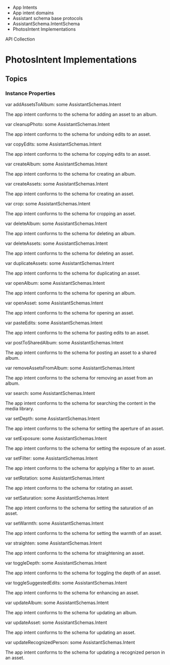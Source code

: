 

- App Intents
- App intent domains
- Assistant schema base protocols
- AssistantSchema.IntentSchema
-  PhotosIntent Implementations 

API Collection

# PhotosIntent Implementations

## Topics

### Instance Properties

var addAssetsToAlbum: some AssistantSchemas.Intent

The app intent conforms to the schema for adding an asset to an album.

var cleanupPhoto: some AssistantSchemas.Intent

The app intent conforms to the schema for undoing edits to an asset.

var copyEdits: some AssistantSchemas.Intent

The app intent conforms to the schema for copying edits to an asset.

var createAlbum: some AssistantSchemas.Intent

The app intent conforms to the schema for creating an album.

var createAssets: some AssistantSchemas.Intent

The app intent conforms to the schema for creating an asset.

var crop: some AssistantSchemas.Intent

The app intent conforms to the schema for cropping an asset.

var deleteAlbum: some AssistantSchemas.Intent

The app intent conforms to the schema for deleting an album.

var deleteAssets: some AssistantSchemas.Intent

The app intent conforms to the schema for deleting an asset.

var duplicateAssets: some AssistantSchemas.Intent

The app intent conforms to the schema for duplicating an asset.

var openAlbum: some AssistantSchemas.Intent

The app intent conforms to the schema for opening an album.

var openAsset: some AssistantSchemas.Intent

The app intent conforms to the schema for opening an asset.

var pasteEdits: some AssistantSchemas.Intent

The app intent conforms to the schema for pasting edits to an asset.

var postToSharedAlbum: some AssistantSchemas.Intent

The app intent conforms to the schema for posting an asset to a shared album.

var removeAssetsFromAlbum: some AssistantSchemas.Intent

The app intent conforms to the schema for removing an asset from an album.

var search: some AssistantSchemas.Intent

The app intent conforms to the schema for searching the content in the media library.

var setDepth: some AssistantSchemas.Intent

The app intent conforms to the schema for setting the aperture of an asset.

var setExposure: some AssistantSchemas.Intent

The app intent conforms to the schema for setting the exposure of an asset.

var setFilter: some AssistantSchemas.Intent

The app intent conforms to the schema for applying a filter to an asset.

var setRotation: some AssistantSchemas.Intent

The app intent conforms to the schema for rotating an asset.

var setSaturation: some AssistantSchemas.Intent

The app intent conforms to the schema for setting the saturation of an asset.

var setWarmth: some AssistantSchemas.Intent

The app intent conforms to the schema for setting the warmth of an asset.

var straighten: some AssistantSchemas.Intent

The app intent conforms to the schema for straightening an asset.

var toggleDepth: some AssistantSchemas.Intent

The app intent conforms to the schema for toggling the depth of an asset.

var toggleSuggestedEdits: some AssistantSchemas.Intent

The app intent conforms to the schema for enhancing an asset.

var updateAlbum: some AssistantSchemas.Intent

The app intent conforms to the schema for updating an album.

var updateAsset: some AssistantSchemas.Intent

The app intent conforms to the schema for updating an asset.

var updateRecognizedPerson: some AssistantSchemas.Intent

The app intent conforms to the schema for updating a recognized person in an asset.

